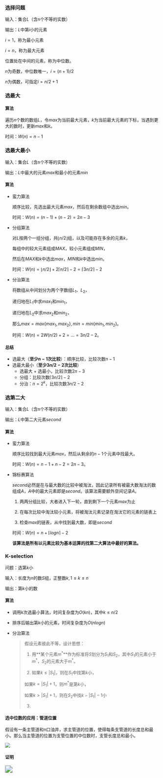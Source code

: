 ### 选择问题

输入：集合$L$（含n个不等的实数）

输出：$L$中第$i$小的元素

$i = 1$，称为最小元素

$i = n$，称为最大元素

位置处在中间的元素，称为中位数。

$n$为奇数，中位数唯一，$i=(n+1)/2$

$n$为偶数，可指定$i = n / 2 + 1$

### 选最大

#### 算法

遍历$n$个数的数组$L$，令$max$为当前最大元素，$k$为当前最大元素的下标，当遇到更大的数时，更新$max$和$k$。

时间：$W(n) = n - 1$

### 选最大最小

输入：集合$L$（含n个不等的实数）

输出：$L$中最大的元素$max$和最小的元素$min$

#### 算法

* 蛮力算法

  顺序比较，先选出最大元素$max$，然后在剩余数组中选出$min$。

  时间：$W(n) = (n - 1) + (n - 2) = 2n - 3$

* 分组算法

  对$L$按两个一组分组，共$\lfloor n / 2 \rfloor$组，以及可能存在多余的元素$k$，

  每组中的较大元素组成$MAX$，较小元素组成$MIN$，

  然后在$MAX$和$k$中选出$max$，$MIN$和$k$中选出$min$。

  时间：$W(n) = \lfloor n / 2 \rfloor + 2\lceil n / 2 \rceil - 2 = \lceil 3n / 2 \rceil - 2$

* 分治算法

  将数组从中间划分为两个字数组$L_1$$、L_2$，

  递归地在$L_1$中求$max_1$和$min_1$，

  递归地在$L_2$中求$max_2$和$min_2$，

  那么$max = max\{max_1, max_2\}, min = min\{min_1,min_2\}$。

  时间：$W(n) = 2W(n / 2) + 2 = \dots = 3n/2 -2$。

#### 总结

* 选最大（**至少$n - 1$次比较**）：顺序比较，比较次数$n - 1$
* 选最大最小（**至少$3n / 2 - 2$次比较**）
  * 选最大 + 选最小，比较次数$2n - 3$
  * 分组：比较次数$\lceil 3n/2 \rceil - 2$
  * 分治：$n = 2^k$，比较次数$3n/2 - 2$

### 选第二大

输入：集合$L$（含n个不等的实数）

输出：$L$中第二大元素$second$

#### 算法

* 蛮力算法

  顺序比较找到最大元素$max$，然后从剩余的$n - 1$个元素中找最大。

  时间：$W(n) = n - 1 + n - 2 = 2n - 3$。

* 锦标赛算法

  $second$必然是在与最大数的比较中被淘汰，因此记录所有被最大数淘汰的数组成$A$，$A$中的最大元素即是$second$。该算法需要额外空间记录$A$。

  1. 两两分组比较，大者进入下一轮，直到剩下一个元素$max$为止

  2. 在每次比较中淘汰较小元素，将被淘汰元素记录在淘汰它的元素的链表上
  3. 检查$max$的链表，从中找到最大数，即是$second$

  时间：$W(n) = n + \lceil logn \rceil - 2$

  **该算法是所有以元素比较为基本运算的找第二大算法中最好的算法。**

### K-selection

问题：选第$k$小

输入：长度为$n$的数$S$组，正整数$k, 1 \le k \le n$

输出：第$k$小的数

#### 算法

* 调用$k$次选最小算法，时间复杂度为$O(kn)$，其中$k \le n / 2$

* 排序后输出第$k$小的元素，时间复杂度为$O(nlogn)$

* 分治算法

  >假设元素彼此不等，设计思想：
  >
  >1. 用**某个元素$m^*$**作为标准将$S$划分为$S_1$和$S_2$，其中$S_1$的元素小于$m^*$，$S_2$的元素大于$m^*$。
  >
  >2. 如果$k \le |S_1|$，则在$S_1$中找第$k$小，
  >
  >   如果$k = |S_1| + 1$，则$m^*$是第$k$小，
  >
  >   如果$k > |S_1| + 1$，则在$S_2$中找$k - |S_1| - 1$小
  >
  >3. 

#### 选中位数的应用：管道位置

假设有一条主管道和n口油井，求主管道的位置，使得每条支管道的长度总和最小。那么当主管道的位置为支管位置的中位数时，支管长度总和最小。

![](https://tva1.sinaimg.cn/large/007S8ZIlgy1ghknakfvfaj30m80cimxb.jpg)

#### 证明

<img src="https://tva1.sinaimg.cn/large/007S8ZIlgy1ghknog2g6jj308a074t8m.jpg" style="zoom:150%;" />

